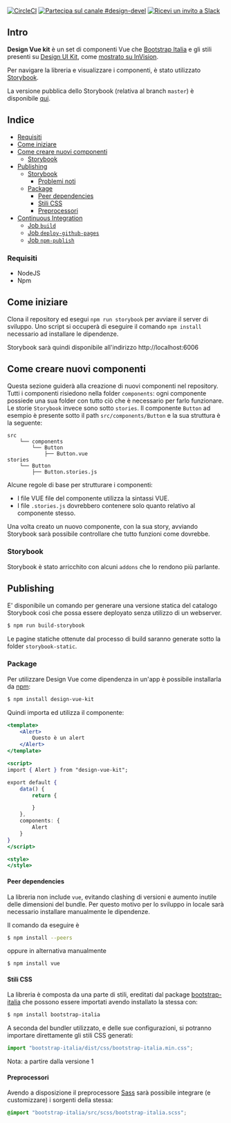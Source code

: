 [![CircleCI](https://img.shields.io/circleci/project/github/RedSparr0w/node-csgo-parser.svg)](https://circleci.com/gh/italia/design-vue-kit)
[![Partecipa sul canale #design-devel](https://img.shields.io/badge/Slack%20channel-%23design--devel-blue.svg)](https://developersitalia.slack.com/messages/C7VPAUVB3/)
[![Ricevi un invito a Slack](https://slack.developers.italia.it/badge.svg)](https://slack.developers.italia.it/)

## Intro

**Design Vue kit** è un set di componenti Vue che [Bootstrap Italia](https://italia.github.io/bootstrap-italia/) e gli stili presenti su [Design UI Kit](https://github.com/italia/design-ui-kit), come [mostrato su InVision](https://invis.io/TWMUZS6VFP5).

Per navigare la libreria e visualizzare i componenti, è stato utilizzato [Storybook](https://storybook.js.org/).

La versione pubblica dello Storybook (relativa al branch `master`) è disponibile [qui](https://italia.github.io/design-vue-kit).

## Indice

<!-- START doctoc generated TOC please keep comment here to allow auto update -->
<!-- DON'T EDIT THIS SECTION, INSTEAD RE-RUN doctoc TO UPDATE -->

  - [Requisiti](#requisiti)
- [Come iniziare](#come-iniziare)
- [Come creare nuovi componenti](#come-creare-nuovi-componenti)
  - [Storybook](#storybook)
- [Publishing](#publishing)
  - [Storybook](#storybook-1)
    - [Problemi noti](#problemi-noti)
  - [Package](#package)
    - [Peer dependencies](#peer-dependencies)
    - [Stili CSS](#stili-css)
    - [Preprocessori](#preprocessori)
- [Continuous Integration](#continuous-integration)
  - [Job `build`](#job-build)
  - [Job `deploy-github-pages`](#job-deploy-github-pages)
  - [Job `npm-publish`](#job-npm-publish)

<!-- END doctoc generated TOC please keep comment here to allow auto update -->

### Requisiti

* NodeJS
* Npm

## Come iniziare

Clona il repository ed esegui `npm run storybook` per avviare il server di sviluppo.
Uno script si occuperà di eseguire il comando `npm install` necessario ad installare le dipendenze. 

Storybook sarà quindi disponibile all'indirizzo http://localhost:6006

## Come creare nuovi componenti

Questa sezione guiderà alla creazione di nuovi componenti nel repository.
Tutti i componenti risiedono nella folder `components`: ogni componente possiede una sua folder con tutto ciò che è necessario per farlo funzionare.
Le storie `Storybook` invece sono sotto `stories`. 
Il componente `Button` ad esempio è presente sotto il path `src/components/Button` e la sua struttura è la seguente:

```
src
    └── components
        └── Button
            ├── Button.vue
stories
    └── Button
        ├── Button.stories.js
```

Alcune regole di base per strutturare i componenti:

* I file VUE file del componente utilizza la sintassi VUE.
* I file `.stories.js` dovrebbero contenere solo quanto relativo al componente stesso.

Una volta creato un nuovo componente, con la sua story, avviando Storybook sarà  possibile controllare che tutto funzioni come dovrebbe.

### Storybook

Storybook è stato arricchito con alcuni `addons` che lo rendono più parlante.

## Publishing

E' disponibile un comando per generare una versione statica del catalogo Storybook così che possa essere deployato senza utilizzo di un webserver.

```sh
$ npm run build-storybook
```

Le pagine statiche ottenute dal processo di build saranno generate sotto la folder  `storybook-static`.

### Package

Per utilizzare Design Vue come dipendenza in un'app è possibile installarla da [npm](https://www.npmjs.com/~italia):

```sh
$ npm install design-vue-kit
```

Quindi importa ed utilizza il componente:

```jsx
<template>
    <Alert>
        Questo è un alert
    </Alert>
</template>

<script>
import { Alert } from "design-vue-kit";

export default {
    data() {
        return {

        }
    },
    components: {
        Alert
    }
}
</script>

<style>
</style>
```

#### Peer dependencies

La libreria non include `vue`, evitando clashing di versioni e aumento inutile delle dimensioni del bundle.
Per questo motivo per lo sviluppo in locale sarà necessario installare manualmente le dipendenze.

Il comando da eseguire è
```sh
$ npm install --peers
```
oppure in alternativa manualmente
```sh
$ npm install vue 
```

#### Stili CSS

La libreria è composta da una parte di stili, ereditati dal package [bootstrap-italia](https://italia.github.io/bootstrap-italia/) che possono essere importati avendo installato la stessa con:

```sh
$ npm install bootstrap-italia
```

A seconda del bundler utilizzato, e delle sue configurazioni, si potranno importare direttamente gli stili CSS generati:

```js
import "bootstrap-italia/dist/css/bootstrap-italia.min.css";
```

Nota: a partire dalla versione 1

#### Preprocessori

Avendo a disposizione il preprocessore [Sass](https://sass-lang.com/) sarà possibile integrare (e customizzare) i sorgenti della stessa:

```scss
@import "bootstrap-italia/src/scss/bootstrap-italia.scss";
```
